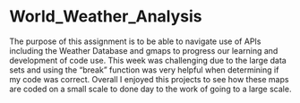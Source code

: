 # World_Weather_Analysis
The purpose of this assignment is to be able to navigate use of APIs including the Weather Database and gmaps to progress our learning and development of code use.  This week was challenging due to the large data sets and using the “break” function was very helpful when determining if my code was correct.  Overall I enjoyed this projects to see how these maps are coded on a small scale to done day to the work of going to a large scale. 

